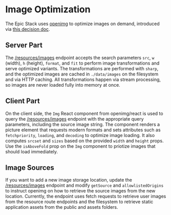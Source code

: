 # Image Optimization

The Epic Stack uses [openimg](https://github.com/andrelandgraf/openimg) to
optimize images on demand, introduced via
[this decision doc](./decisions/041-image-optimization.md).

## Server Part

The [/resources/images](../app/routes/resources+/images.tsx) endpoint accepts
the search parameters `src`, `w` (width), `h` (height), `format`, and `fit` to
perform image transformations and serve optimized variants. The transformations
are performed with `sharp`, and the optimized images are cached in
`./data/images` on the filesystem and via HTTP caching. All transformations
happen via stream processing, so images are never loaded fully into memory at
once.

## Client Part

On the client side, the `Img` React component from openimg/react is used to
query the [/resources/images](../app/routes/resources+/images.tsx) endpoint with
the appropriate query parameters, including the source image string. The
component renders a picture element that requests modern formats and sets
attributes such as `fetchpriority`, `loading`, and `decoding` to optimize image
loading. It also computes `srcset` and `sizes` based on the provided `width` and
`height` props. Use the `isAboveFold` prop on the `Img` component to priotize
images that should load immediately.

## Image Sources

If you want to add a new image storage location, update the
[/resources/images](../app/routes/resources+/images.tsx) endpoint and modify
`getSource` and `allowlistedOrigins` to instruct openimg on how to retrieve the
source images from the new location. Currently, the endpoint uses fetch requests
to retrieve user images from the resource route endpoints and the filesystem to
retrieve static application assets from the public and assets folders.
